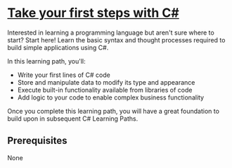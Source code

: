 # [Take your first steps with C#](https://docs.microsoft.com/en-us/learn/paths/csharp-first-steps/)

Interested in learning a programming language but aren't sure where to start? Start here! Learn the basic syntax and thought processes required to build simple applications using C#.

In this learning path, you'll:

* Write your first lines of C# code
* Store and manipulate data to modify its type and appearance
* Execute built-in functionality available from libraries of code
* Add logic to your code to enable complex business functionality

Once you complete this learning path, you will have a great foundation to build upon in subsequent C# Learning Paths.

## Prerequisites

None
